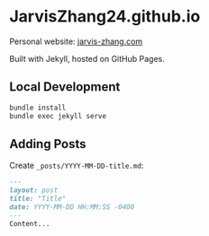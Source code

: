 # JarvisZhang24.github.io

Personal website: [jarvis-zhang.com](https://jarvis-zhang.com)

Built with Jekyll, hosted on GitHub Pages.

## Local Development
```bash
bundle install
bundle exec jekyll serve
```

## Adding Posts
Create `_posts/YYYY-MM-DD-title.md`:
```markdown
---
layout: post
title: "Title"
date: YYYY-MM-DD HH:MM:SS -0400
---
Content...
```